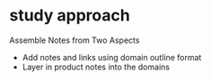 # study approach

Assemble Notes from Two Aspects

* Add notes and links using domain outline format
* Layer in product notes into the domains

